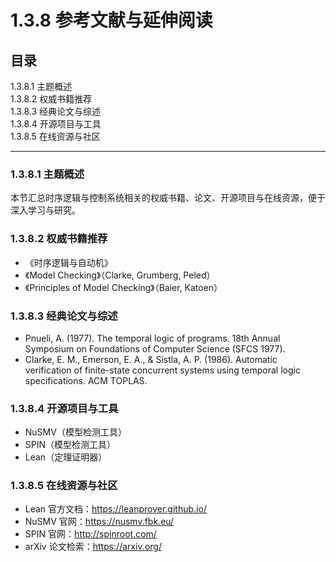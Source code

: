 # 1.3.8 参考文献与延伸阅读

## 目录

1.3.8.1 主题概述  
1.3.8.2 权威书籍推荐  
1.3.8.3 经典论文与综述  
1.3.8.4 开源项目与工具  
1.3.8.5 在线资源与社区  

---

### 1.3.8.1 主题概述

本节汇总时序逻辑与控制系统相关的权威书籍、论文、开源项目与在线资源，便于深入学习与研究。

### 1.3.8.2 权威书籍推荐

- 《时序逻辑与自动机》
- 《Model Checking》（Clarke, Grumberg, Peled）
- 《Principles of Model Checking》（Baier, Katoen）

### 1.3.8.3 经典论文与综述

- Pnueli, A. (1977). The temporal logic of programs. 18th Annual Symposium on Foundations of Computer Science (SFCS 1977).
- Clarke, E. M., Emerson, E. A., & Sistla, A. P. (1986). Automatic verification of finite-state concurrent systems using temporal logic specifications. ACM TOPLAS.

### 1.3.8.4 开源项目与工具

- NuSMV（模型检测工具）
- SPIN（模型检测工具）
- Lean（定理证明器）

### 1.3.8.5 在线资源与社区

- Lean 官方文档：<https://leanprover.github.io/>
- NuSMV 官网：<https://nusmv.fbk.eu/>
- SPIN 官网：<http://spinroot.com/>
- arXiv 论文检索：<https://arxiv.org/>
